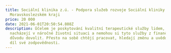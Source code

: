 ```yaml
---
title: Sociální klinika z.ú. - Podpora služeb rozvoje Sociální kliniky v
  Moravskoslezském kraji
price: 20 000
date: 2021-06-01T20:50:54.808Z
description: Účelem je poskytování kvalitní terapeutické služby lidem, kteří se
  nacházejí v náročné životní situaci a nemohou si tyto služby z finančních
  důvodu dovolit. Přesto na sobě chtějí pracovat, hledají změnu a uvědomují si
  díl své zodpovědnosti.
---
```

